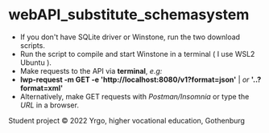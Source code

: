 # webAPI_substitute_schemasystem

- If you don't have SQLite driver or Winstone, run the two download scripts.
- Run the script to compile and start Winstone in a terminal ( I use WSL2 Ubuntu ).
- Make requests to the API via **terminal**, *e.g:*
- **lwp-request -m GET -e 'http://localhost:8080/v1?format=json'** | *or* **'..?format=xml'** 
- Alternatively, make GET requests with *Postman/Insomnia* or type the *URL* in a browser.


Student project © 2022 Yrgo, higher vocational education, Gothenburg
